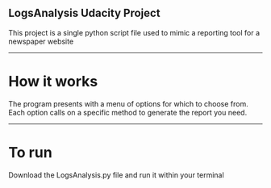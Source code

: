 LogsAnalysis Udacity Project
------

This project is a single python script file used to mimic a 
reporting tool for a newspaper website

---

# How it works
The program presents with a menu of options for which to choose from. Each
option calls on a specific method to generate the report you need.

--- 

# To run
Download the LogsAnalysis.py file and run it within your terminal 
